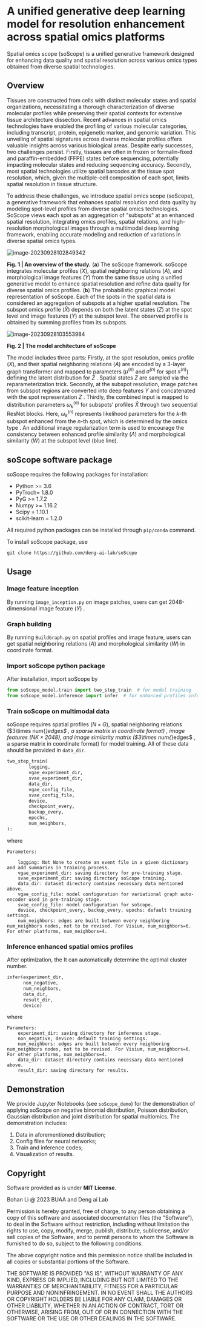 # A unified generative deep learning model for resolution enhancement across spatial omics platforms 

Spatial omics scope (soScope) is a unified generative framework designed for enhancing data quality and spatial resolution across various omics types obtained from diverse spatial technologies.

## Overview

Tissues are constructed from cells with distinct molecular states and spatial organizations, necessitating a thorough characterization of diverse molecular profiles while preserving their spatial contexts for extensive tissue architecture dissection. Recent advances in spatial omics technologies have enabled the profiling of various molecular categories, including transcript, protein, epigenetic marker, and genomic variation. This unveiling of spatial signatures across diverse molecular profiles offers valuable insights across various biological areas. Despite early successes, two challenges persist. Firstly, tissues are often in frozen or formalin-fixed and paraffin-embedded (FFPE) states before sequencing, potentially impacting molecular states and reducing sequencing accuracy. Secondly, most spatial technologies utilize spatial barcodes at the tissue spot resolution, which, given the multiple-cell composition of each spot, limits spatial resolution in tissue structure.

 To address these challenges, we introduce spatial omics scope (soScope), a generative framework that enhances spatial resolution and data quality by modeling spot-level profiles from diverse spatial omics technologies. SoScope views each spot as an aggregation of "subspots" at an enhanced spatial resolution, integrating omics profiles, spatial relations, and high-resolution morphological images through a multimodal deep learning framework, enabling accurate modeling and reduction of variations in diverse spatial omics types.

<img src="overview.png" alt="image-20230928102849342"  />

**Fig. 1 | An overview of the study.**  (**a**) The soScope framework. soScope integrates molecular profiles ($X$), spatial neighboring relations ($A$), and morphological image features ($Y$) from the same tissue using a unified generative model to enhance spatial resolution and refine data quality for diverse spatial omics profiles. (**b**) The probabilistic graphical model representation of soScope. Each of the   spots in the spatial data is considered an aggregation of subspots at a higher spatial resolution. The subspot omics profile (${\hat X}$) depends on both the latent states ($Z$) at the spot level and image features ($Y$) at the subspot level. The observed profile is obtained by summing profiles from its subspots.

![image-20230928103553984](model.png)

**Fig. 2 | The model architecture of soScope**

The model includes three parts: Firstly, at the spot resolution, omics profile ($X$), and their spatial neighboring relations ($A$) are encoded by a 3-layer graph transformer and mapped to parameters (${\mu} ^{(n)}$ and ${\sigma} ^{(n)}$ for spot $s^{(n)}$) defining the latent distribution for $Z$ . Spatial states $Z$ are sampled via the reparameterization trick. Secondly, at the subspot resolution, image patches from subspot regions are converted into deep features $Y$ and concatenated with the spot representation $Z$ . Thirdly, the combined input is mapped to distribution parameters ${\omega}_k ^{(n)}$ for subspots’ profiles ${\hat X}$ through two sequential ResNet blocks. Here, ${\omega}_k ^{(n)}$ represents likelihood parameters for the  $k$-th subspot enhanced from the $n$-th spot, which is determined by the omics type . An additional image regularization term is used to encourage the consistency between enhanced profile similarity (${\Lambda}$) and morphological similarity ($W$) at the subspot level (blue line).

## soScope software package

soScope requires the following packages for installation:

- Python >= 3.6
- PyTroch= 1.8.0
- PyG >= 1.7.2
- Numpy >= 1.16.2
- Scipy = 1.10.1
- scikit-learn = 1.2.0

All required python packages can be installed through `pip/conda` command. 

To install soScope package, use

```terminal
git clone https://github.com/deng-ai-lab/soScope
```

## Usage

### Image feature inception

By running `image_inception.py` on image patches,  users can get 2048-dimensional image feature  ($Y$) .

### Graph building

By running `BuildGraph.py` on spatial profiles and image feature,  users can get spatial neighboring relations ($A$) and morphological similarity ($W$) in coordinate format.

### Import soScope python package

After installation, import soScope by

```python
from soScope_model.train import two_step_train  # for model training
from soScope_model.inference import infer  # for enhanced profiles inference
```

### Train soScope on multimodal data

soScope requires spatial profiles ($N\times G$),  spatial neighboring relations ($3\times num\{_}edges$ , a sparse matrix in coordinate format) ,  image features ($NK\times 2048$), and image similarity matrix ($3\times num\{_}edges$ , a sparse matrix in coordinate format) for model training. All of these data should be provided in  `data_dir`.

```python
two_step_train(
        logging,
        vgae_experiment_dir,
        svae_experiment_dir,
        data_dir,
        vgae_config_file,
        svae_config_file,
        device,
        checkpoint_every,
        backup_every,
        epochs,
        num_neighbors,
):
```

where 

```
Parameters:

	logging: Not None to create an event file in a given dictionary and add summaries in training process.
	vgae_experiment_dir: saving directory for pre-training stage.
	svae_experiment_dir: saving directory soScope training.
	data_dir: dataset directory contains necessary data mentioned above.
	vgae_config_file: model configuration for variational graph auto-encoder used in pre-training stage.
	svae_config_file: model configuration for soScope.
	device, checkpoint_every, backup_every, epochs: default training settings.
	num_neighbors: edges are built between every neighboring num_neighbors nodes, not to be revised. For Visium, num_neighbors=6. For other platforms, num_neighbors=4.
```

### Inference enhanced spatial omics profiles

After optimization,  the It can automatically determine the optimal cluster number. 

```python
infer(experiment_dir,
      non_negative,
      num_neighbors,
      data_dir,
      result_dir,
      device)
```

where

```
Parameters:
	experiment_dir: saving directory for inference stage.
	non_negative, device: default training settings.
	num_neighbors: edges are built between every neighboring num_neighbors nodes, not to be revised. For Visium, num_neighbors=6. For other platforms, num_neighbors=4.
	data_dir: dataset directory contains necessary data mentioned above.
	result_dir: saving directory for results.
```

## Demonstration

We provide Jupyter Notebooks (see `soScope_demo`) for the demonstration of applying soScope on negative binomial distribution, Poisson distribution, Gaussian distribution and joint distribution for spatial multiomics. The demonstration includes:

1. Data in aforementioned distribution;
2. Config files for neural networks;
3. Train and inference codes;
4. Visualization of results.

## Copyright

Software provided as is under **MIT License**.

Bohan Li @ 2023 BUAA and Deng ai Lab

Permission is hereby granted, free of charge, to any person obtaining a copy of this software and associated documentation files (the "Software"), to deal in the Software without restriction, including without limitation the rights to use, copy, modify, merge, publish, distribute, sublicense, and/or sell copies of the Software, and to permit persons to whom the Software is furnished to do so, subject to the following conditions:

The above copyright notice and this permission notice shall be included in all copies or substantial portions of the Software.

THE SOFTWARE IS PROVIDED "AS IS", WITHOUT WARRANTY OF ANY KIND, EXPRESS OR IMPLIED, INCLUDING BUT NOT LIMITED TO THE WARRANTIES OF MERCHANTABILITY, FITNESS FOR A PARTICULAR PURPOSE AND NONINFRINGEMENT. IN NO EVENT SHALL THE AUTHORS OR COPYRIGHT HOLDERS BE LIABLE FOR ANY CLAIM, DAMAGES OR OTHER LIABILITY, WHETHER IN AN ACTION OF CONTRACT, TORT OR OTHERWISE, ARISING FROM, OUT OF OR IN CONNECTION WITH THE SOFTWARE OR THE USE OR OTHER DEALINGS IN THE SOFTWARE.
